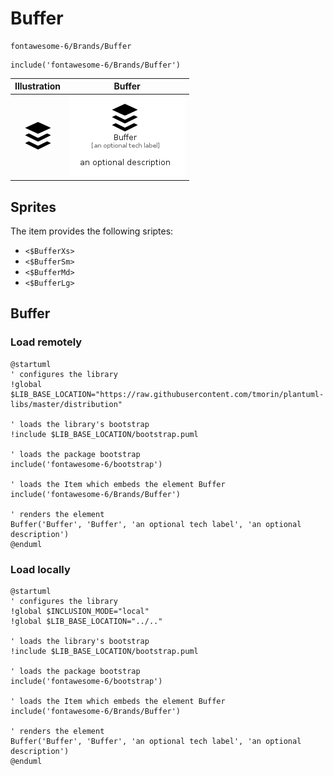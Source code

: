 # Buffer


```text
fontawesome-6/Brands/Buffer
```

```text
include('fontawesome-6/Brands/Buffer')
```



| Illustration | Buffer |
| :---: | :---: |
| ![illustration for Illustration](../../fontawesome-6/Brands/Buffer.png) | ![illustration for Buffer](../../fontawesome-6/Brands/Buffer.Local.png) |



## Sprites
The item provides the following sriptes:

- `<$BufferXs>`
- `<$BufferSm>`
- `<$BufferMd>`
- `<$BufferLg>`





## Buffer

### Load remotely
```plantuml
@startuml
' configures the library
!global $LIB_BASE_LOCATION="https://raw.githubusercontent.com/tmorin/plantuml-libs/master/distribution"

' loads the library's bootstrap
!include $LIB_BASE_LOCATION/bootstrap.puml

' loads the package bootstrap
include('fontawesome-6/bootstrap')

' loads the Item which embeds the element Buffer
include('fontawesome-6/Brands/Buffer')

' renders the element
Buffer('Buffer', 'Buffer', 'an optional tech label', 'an optional description')
@enduml
```

### Load locally
```plantuml
@startuml
' configures the library
!global $INCLUSION_MODE="local"
!global $LIB_BASE_LOCATION="../.."

' loads the library's bootstrap
!include $LIB_BASE_LOCATION/bootstrap.puml

' loads the package bootstrap
include('fontawesome-6/bootstrap')

' loads the Item which embeds the element Buffer
include('fontawesome-6/Brands/Buffer')

' renders the element
Buffer('Buffer', 'Buffer', 'an optional tech label', 'an optional description')
@enduml
```

